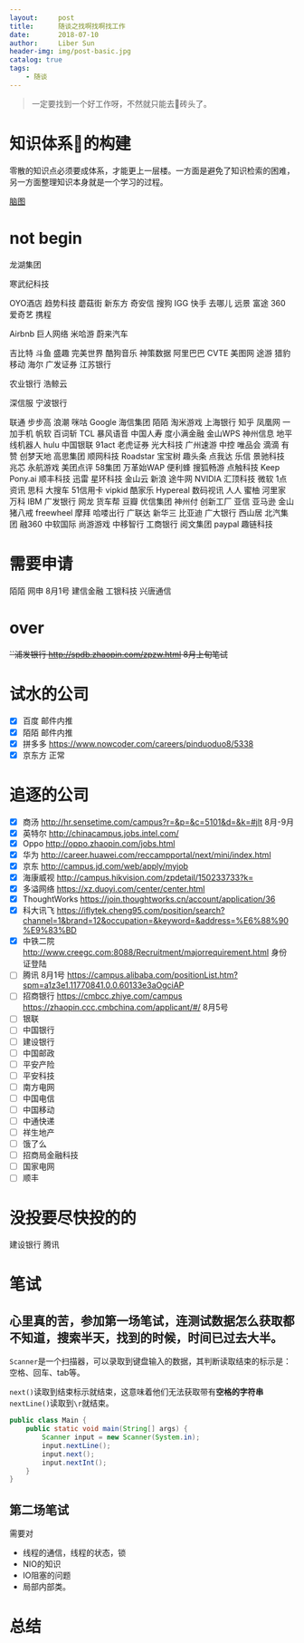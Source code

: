```yaml
---
layout:     post
title:      随谈之找啊找啊找工作
date:       2018-07-10
author:     Liber Sun
header-img: img/post-basic.jpg
catalog: true
tags:
    - 随谈
---
```


>一定要找到一个好工作呀，不然就只能去🔨砖头了。

# 知识体系🌲的构建

零散的知识点必须要成体系，才能更上一层楼。一方面是避免了知识检索的困难，另一方面整理知识本身就是一个学习的过程。

[脑图](https://www.processon.com/view/5d2d8f96e4b065dc42a687e5#map)


# not begin

龙湖集团

寒武纪科技

OYO酒店
趋势科技
蘑菇街
新东方
奇安信
搜狗
IGG
快手
去哪儿
远景
富途
360
爱奇艺
携程

Airbnb
巨人网络
米哈游
蔚来汽车

吉比特
斗鱼
盛趣
完美世界
酷狗音乐
神策数据
阿里巴巴
CVTE
美图网
途游
猎豹移动
海尔
广发证券
江苏银行

农业银行
浩鲸云

深信服
宁波银行

联通
步步高
浪潮
咪咕
Google
海信集团
陌陌
淘米游戏
上海银行
知乎
凤凰网
一加手机
帆软
百词斩
TCL
暴风语音
中国人寿
度小满金融
金山WPS
神州信息
地平线机器人
hulu
中国银联
91act
老虎证券
光大科技
广州速游
中控
唯品会
滴滴
有赞
创梦天地
高思集团
顺网科技
Roadstar
宝宝树
趣头条
点我达
乐信
景驰科技
兆芯
永航游戏
美团点评
58集团
万革始WAP
便利蜂
搜狐畅游
点触科技
Keep
Pony.ai
顺丰科技
迅雷
星环科技
金山云
新浪
途牛网
NVIDIA
汇顶科技
微软
1点资讯
思科
大搜车
51信用卡
vipkid
酷家乐
Hypereal
数码视讯
人人
蜜柚
河里家
万科
IBM
广发银行 
网龙
货车帮
豆瓣
优信集团
神州付
创新工厂
亚信
亚马逊
金山
猪八戒
freewheel
摩拜
哈喽出行
广联达
新华三
比亚迪
广大银行
西山居
北汽集团
融360
中软国际
尚游游戏
中移智行
工商银行
阅文集团
paypal
趣链科技

# 需要申请

陌陌 网申 8月1号
建信金融
工银科技
兴唐通信

# over

~~``浦发银行 http://spdb.zhaopin.com/zpzw.html   8月上旬笔试~~


# 试水的公司

- [x] 百度  邮件内推  
- [x] 陌陌  邮件内推
- [x] 拼多多  https://www.nowcoder.com/careers/pinduoduo8/5338  
- [x] 京东方  正常

# 追逐的公司

- [x] 商汤  http://hr.sensetime.com/campus?r=&p=&c=5101&d=&k=#jlt  8月-9月  
- [x] 英特尔  http://chinacampus.jobs.intel.com/
- [x] Oppo http://oppo.zhaopin.com/jobs.html 
- [x] 华为 http://career.huawei.com/reccampportal/next/mini/index.html
- [x] 京东 http://campus.jd.com/web/apply/myjob
- [x] 海康威视 http://campus.hikvision.com/zpdetail/150233733?k=
- [x] 多溢网络 https://xz.duoyi.com/center/center.html
- [x] ThoughtWorks https://join.thoughtworks.cn/account/application/36
- [x] 科大讯飞  https://iflytek.cheng95.com/position/search?channel=1&brand=12&occupation=&keyword=&address=%E6%88%90%E9%83%BD
- [x] 中铁二院  http://www.creegc.com:8088/Recruitment/majorrequirement.html 身份证登陆
- [ ] 腾讯  8月1号 https://campus.alibaba.com/positionList.htm?spm=a1z3e1.11770841.0.0.60133e3aOgciAP
- [ ] 招商银行 https://cmbcc.zhiye.com/campus  https://zhaopin.ccc.cmbchina.com/applicant/#/ 8月5号
- [ ] 银联
- [ ] 中国银行
- [ ] 建设银行
- [ ] 中国邮政
- [ ] 平安产险
- [ ] 平安科技
- [ ] 南方电网
- [ ] 中国电信
- [ ] 中国移动
- [ ] 中通快递
- [ ] 祥生地产
- [ ] 饿了么
- [ ] 招商局金融科技
- [ ] 国家电网
- [ ] 顺丰

# 没投要尽快投的的

建设银行
腾讯

# 笔试

## 心里真的苦，参加第一场笔试，连测试数据怎么获取都不知道，搜索半天，找到的时候，时间已过去大半。

`Scanner`是一个扫描器，可以录取到键盘输入的数据，其判断读取结束的标示是： 空格、回车、tab等。

`next()`读取到结束标示就结束，这意味着他们无法获取带有**空格的字符串**
`nextLine()`读取到`\r`就结束。

```java
public class Main {
    public static void main(String[] args) {
        Scanner input = new Scanner(System.in);
        input.nextLine();
        input.next();
        input.nextInt();
    }
}
```

## 第二场笔试

需要对

- 线程的通信，线程的状态，锁
- NIO的知识
- IO阻塞的问题
- 局部内部类。

# 总结
